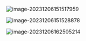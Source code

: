 ![image-20231206151517959](C:\Users\xwh1544123230\AppData\Roaming\Typora\typora-user-images\image-20231206151517959.png)

![image-20231206151528878](C:\Users\xwh1544123230\AppData\Roaming\Typora\typora-user-images\image-20231206151528878.png)

![image-20231206162505214](C:\Users\xwh1544123230\AppData\Roaming\Typora\typora-user-images\image-20231206162505214.png)

